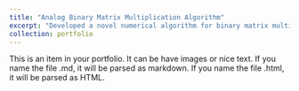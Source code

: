```yaml
---
title: "Analog Binary Matrix Multiplication Algorithm"
excerpt: "Developed a novel numerical algorithm for binary matrix multiplication to be implemented on a crossbar array of Magnetic Tunnel Junction (MTJ) nanodevices.<br/><img src='/images/500x300.png'>"
collection: portfolio
---
```


This is an item in your portfolio. It can be have images or nice text. If you name the file .md, it will be parsed as markdown. If you name the file .html, it will be parsed as HTML. 
